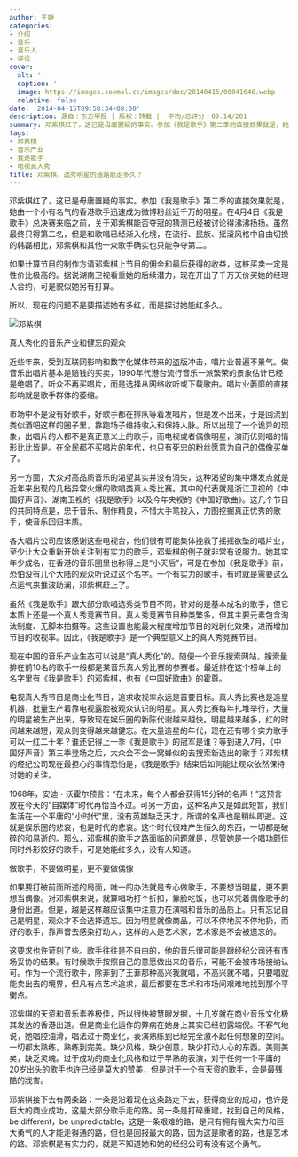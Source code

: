 ```yaml
---
author: 王婷
categories:
- 介绍
- 音乐
- 音乐人
- 评论
cover:
  alt: ''
  caption: ''
  image: https://images.soomal.cc/images/doc/20140415/00041646.webp
  relative: false
date: '2014-04-15T09:58:34+08:00'
description: 源自：东方早报 | 版权：转载 |  平均/总评分：09.14/201
summary: 邓紫棋红了，这已是毋庸置疑的事实。参加《我是歌手》第二季的直接效果就是，她由一个小有名气的香港歌手迅速成为微博粉丝近千万的明星。在4月4日《我是歌手》总决赛来临之前，关于邓紫棋能否夺冠的猜测已经被讨论得沸沸扬扬。虽然最终只得第二名，但是和歌唱已经渐入化境，在流行、民族、摇滚风格中自由切换的韩磊相比……
tags:
- 邓紫棋
- 音乐产业
- 我是歌手
- 电视真人秀
title: 邓紫棋，选秀明星的道路能走多久？
---
```


邓紫棋红了，这已是毋庸置疑的事实。参加《我是歌手》第二季的直接效果就是，她由一个小有名气的香港歌手迅速成为微博粉丝近千万的明星。在4月4日《我是歌手》总决赛来临之前，关于邓紫棋能否夺冠的猜测已经被讨论得沸沸扬扬。虽然最终只得第二名，但是和歌唱已经渐入化境，在流行、民族、摇滚风格中自由切换的韩磊相比，邓紫棋和其他一众歌手确实也只能争夺第二。

如果计算节目的制作方请邓紫棋上节目的佣金和最后获得的收益，这桩买卖一定是性价比极高的。据说湖南卫视看重她的后续潜力，现在开出了千万天价买她的经理人合约，可是貌似她另有打算。

所以，现在的问题不是要描述她有多红，而是探讨她能红多久。

![邓紫棋](https://images.soomal.cc/images/doc/20140415/00041646.webp)





真人秀化的音乐产业和健忘的观众

近些年来，受到互联网影响和数字化媒体带来的盗版冲击，唱片业普遍不景气。做音乐出唱片基本是赔钱的买卖，1990年代港台流行音乐一派繁荣的景象估计已经是绝唱了。听众不再买唱片，而是选择从网络收听或下载歌曲。唱片业萎靡的直接影响就是歌手群体的萎缩。

市场中不是没有好歌手，好歌手都在排队等着发唱片，但是发不出来，于是回流到类似酒吧这样的圈子里，靠跑场子维持收入和保持人脉。所以出现了一个诡异的现象，出唱片的人都不是真正意义上的歌手，而电视或者偶像明星，演而优则唱的情形比比皆是。在全民都不买唱片的年代，也只有死忠的粉丝愿意为自己的偶像买单了。

另一方面，大众对高品质音乐的渴望其实并没有消失，这种渴望的集中爆发点就是近年来出现的几档异常火爆的歌唱类真人秀比赛。其中的代表就是浙江卫视的《中国好声音》、湖南卫视的《我是歌手》以及今年央视的《中国好歌曲》。这几个节目的共同特点是，忠于音乐、制作精良，不惜大手笔投入，力图挖掘真正优秀的歌手，使音乐回归本质。

各大唱片公司应该感谢这些电视台，他们很有可能集体挽救了摇摇欲坠的唱片业，至少让大众重新开始关注到有实力的歌手，邓紫棋的例子就非常有说服力。她其实年少成名，在香港的音乐圈里也称得上是“小天后”，可是在参加《我是歌手》前，恐怕没有几个大陆的观众听说过这个名字。一个有实力的歌手，有时就是需要这么点运气来推波助澜，邓紫棋赶上了。

虽然《我是歌手》跟大部分歌唱选秀类节目不同，针对的是基本成名的歌手，但它本质上还是一个真人秀竞赛节目。真人秀竞赛节目种类繁多，但其主要元素包含淘汰制度、无脚本拍摄等。这些设置也能最大程度增加节目的戏剧化效果，进而增加节目的收视率。因此，《我是歌手》是一个典型意义上的真人秀竞赛节目。

现在中国的音乐产业生态可以说是“真人秀化”的。随便一个音乐搜索网站，搜索量排在前10名的歌手一般都是某音乐真人秀比赛的参赛者。最近排在这个榜单上的名字里有《我是歌手》的邓紫棋，也有《中国好歌曲》的霍尊。

电视真人秀节目是商业化节目，追求收视率永远是首要目标。真人秀比赛也是造星机器，批量生产着靠电视露脸被观众认识的明星。真人秀比赛每年扎堆举行，大量的明星被生产出来，导致现在娱乐圈的新陈代谢越来越快。明星越来越多，红的时间越来越短，观众则变得越来越健忘。在大量造星的年代，现在还有哪个实力歌手可以一红二十年？谁还记得上一季《我是歌手》的冠军是谁？等到进入7月，《中国好声音》第三季登场之后，大众会不会一窝蜂似的去搜索新选出的歌手？邓紫棋的经纪公司现在最担心的事情恐怕是，《我是歌手》结束后如何能让观众依然保持对她的关注。

1968年，安迪・沃霍尔预言：“在未来，每个人都会获得15分钟的名声！”这预言放在今天的“自媒体”时代再恰当不过。可另一方面，这种名声又是如此短暂，我们生活在一个平庸的“小时代”里，没有英雄缺乏天才，所谓的名声也是稍纵即逝。这就是娱乐圈的悲哀，也是时代的悲哀。这个时代很难产生恒久的东西，一切都是破碎的和易逝的。那么，邓紫棋的歌手之路面临的问题就是，尽管她是一个唱功颇佳同时外形姣好的歌手，可是她能红多久，没有人知道。

做歌手，不要做明星，更不要做偶像

如果要打破前面所述的局面，唯一的办法就是专心做歌手，不要想当明星，更不要想当偶像。对邓紫棋来说，就算唱功打个折扣，靠脸吃饭，也可以凭着偶像歌手的身份出道。但是，越是这样越应该集中注意力在演唱和音乐的品质上。只有忘记自己是明星，观众才不会选择遗忘。因为明星就像商品，可以不停地买不停地扔，而好的歌手，靠声音去感染打动人，这样的人是艺术家，艺术家是不会被遗忘的。

这要求也许苛刻了些。歌手往往是不自由的，他的音乐很可能是跟经纪公司还有市场妥协的结果。有时候歌手按照自己的意愿做出来的音乐，可能不会被市场接纳认可。作为一个流行歌手，除非到了王菲那种高兴我就唱，不高兴就不唱，只要唱就能卖出去的境界，但凡有点艺术追求，最后都要在艺术和市场间艰难地找到那个平衡点。

邓紫棋的天资和音乐素养极佳，所以很快被慧眼发掘，十几岁就在商业音乐文化极其发达的香港出道。但是商业化运作的弊病在她身上其实已经初露端倪。不客气地说，她唱腔油滑，唱法过于商业化，表演熟练到已经完全激不起任何想象的空间。一切都太熟练，熟练到完美。缺少风格，缺少创意，缺少打动人心的东西。美则美矣，缺乏灵魂。过于成功的商业化风格和过于早熟的表演，对于任何一个平庸的20岁出头的歌手也许已经是莫大的赞美，但是对于一个有天资的歌手，会是最残酷的戕害。

邓紫棋接下去有两条路：一条是沿着现在这条路走下去，获得商业的成功，也许是巨大的商业成功，这是大部分歌手走的路。另一条是打碎重建，找到自己的风格，be different，be unpredictable，这是一条艰难的路，是只有拥有强大实力和巨大勇气的人才能走得通的路，但也是回报最大的路，因为这是歌者的路，也是艺术的路。邓紫棋是有实力的，就是不知道她和她的经纪公司有没有这个勇气。